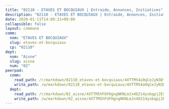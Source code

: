 ```yaml
---
title: "02110 - ETAVES ET BOCQUIAUX | Entraide, Annonces, Initiatives"
description: "02110 - ETAVES ET BOCQUIAUX | Entraide, Annonces, Initiatives"
date: 2020-01-11T14:09:21+09:00
collapsible: false
layout: commune
comm:
  nom: "ETAVES ET BOCQUIAUX"
  slug: etaves-et-bocquiaux
  cp: "02110"
dept:
  nom: "Aisne"
  slug: aisne
  num: "02"
peerpad:
  comm:
    read_path: /r/markdown/02110_etaves-et-bocquiaux/4XTTM54a9qCeJyN3DtA3pEFwmPwNCjhc2EFMFSW2Py447NBRh
    write_path: /w/markdown/02110_etaves-et-bocquiaux/4XTTM54a9qCeJyN3DtA3pEFwmPwNCjhc2EFMFSW2Py447NBRh-K3TgTyXqEhi1kgTuTwewTuPEHZuFAyPpQJpysnzB3ZyLgybHRt3kqxzB79cGZKxiuv1uHMdF9vEeXuyMNhY7aJsdNaHDpS8PGnFD42TfoGgSenr6bq5Bib8q9D8eUjrgJNdMDuxb
  dept:
    read_path: /r/markdown/02_aisne/4XTTM5hFUFHgngNKNLmJx4D214yxbqpj2EXK5CBjZ5LZF3zAf
    write_path: /w/markdown/02_aisne/4XTTM5hFUFHgngNKNLmJx4D214yxbqpj2EXK5CBjZ5LZF3zAf-K3TgUfAP6D753WPagZBnpcFgyCUpnZXNhrQsKU6J8qon6wxmFCHD5kB3GMzCYyJmAGHN58p9qgKDhnEgSAuHEK3wjVXSJoUkHyn6Vb7T2aNZ2y6ez5BMkQCEQxoUkfyK9J3TXU3M
---
```


